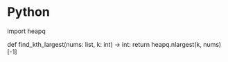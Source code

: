 # Python
import heapq

def find_kth_largest(nums: list, k: int) -> int:
    return heapq.nlargest(k, nums)[-1]
